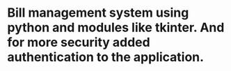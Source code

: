 # Bill management system using python and modules like tkinter. And for more security added authentication to the application.
